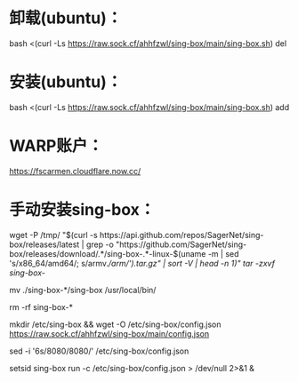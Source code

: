 # 卸载(ubuntu)：

bash <(curl -Ls https://raw.sock.cf/ahhfzwl/sing-box/main/sing-box.sh) del


# 安装(ubuntu)：

bash <(curl -Ls https://raw.sock.cf/ahhfzwl/sing-box/main/sing-box.sh) add


# WARP账户：

https://fscarmen.cloudflare.now.cc/


# 手动安装sing-box：

wget -P /tmp/ "$(curl -s https://api.github.com/repos/SagerNet/sing-box/releases/latest | grep -o "https://github.com/SagerNet/sing-box/releases/download/.*/sing-box-.*-linux-$(uname -m | sed 's/x86_64/amd64/; s/armv.*/arm/').tar.gz" | sort -V | head -n 1)"
tar -zxvf sing-box-*

mv ./sing-box-*/sing-box /usr/local/bin/

rm -rf sing-box-*

mkdir /etc/sing-box && wget -O /etc/sing-box/config.json https://raw.sock.cf/ahhfzwl/sing-box/main/config.json

sed -i '6s/8080/8080/' /etc/sing-box/config.json

setsid sing-box run -c /etc/sing-box/config.json > /dev/null 2>&1 &
